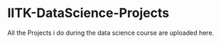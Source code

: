 # IITK-DataScience-Projects
All the Projects i do during the data science course are uploaded here.
